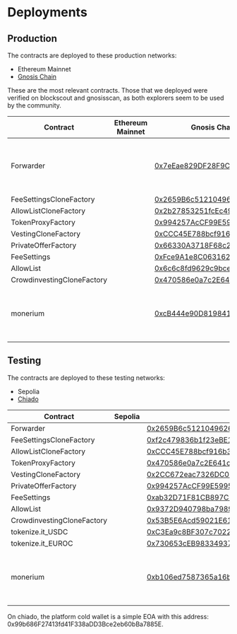 # Deployments

## Production

The contracts are deployed to these production networks:

- Ethereum Mainnet
- [Gnosis Chain](https://www.gnosis.io/)

These are the most relevant contracts. Those that we deployed were verified on blockscout and gnosisscan, as both explorers seem to be used by the community.

| Contract                   | Ethereum Mainnet | Gnosis Chain (fomerly xDai chain)                                                                                              |                                          | Comment |
| -------------------------- | ---------------- | ------------------------------------------------------------------------------------------------------------------------------ | ---------------------------------------- | ------- |
| Forwarder                  |                  | [0x7eEae829DF28F9Ce522274D5771A6Be91d00E5ED](https://gnosis.blockscout.com/address/0x7eEae829DF28F9Ce522274D5771A6Be91d00E5ED) | These were deployed by the GSN team      |
| FeeSettingsCloneFactory    |                  | [0x2659B6c5121049626363dBc1d22f267e79a0BFDE](https://gnosisscan.io/address/0x2659b6c5121049626363dbc1d22f267e79a0bfde)         |                                          |
| AllowListCloneFactory      |                  | [0x2b27853251fcEc49617f7a3E2C9809108CCC36d6](https://gnosisscan.io/address/0x2b27853251fcec49617f7a3e2c9809108ccc36d6)         |                                          |
| TokenProxyFactory          |                  | [0x994257AcCF99E5995F011AB2A3025063e5367629](https://gnosisscan.io/address/0x994257accf99e5995f011ab2a3025063e5367629)         |                                          |
| VestingCloneFactory        |                  | [0xCCC45E788bcf916b3b7cA79c2e1A1fC694aD03F7](https://gnosisscan.io/address/0xccc45e788bcf916b3b7ca79c2e1a1fc694ad03f7)         |                                          |
| PrivateOfferFactory        |                  | [0x66330A3718F68c293046d39498EDC6a043CF7190](https://gnosisscan.io/address/0x66330a3718f68c293046d39498edc6a043cf7190)         |                                          |
| FeeSettings                |                  | [0xFce9A1e8C063162f4F54f84ab8B2744D3Efc15A2](https://gnosisscan.io/address/0xFce9A1e8C063162f4F54f84ab8B2744D3Efc15A2)         |                                          |
| AllowList                  |                  | [0x6c6c8fd9629c9bcec625004012dd0aabd89960c8](https://gnosisscan.io/address/0x6c6c8fd9629c9bcec625004012dd0aabd89960c8)         |
| CrowdinvestingCloneFactory |                  | [0x470586e0a7c2E641c39930B96E58E4300Be32cF3](https://gnosisscan.io/address/0x470586e0a7c2e641c39930b96e58e4300be32cf3)         |                                          |         |
| monerium                   |                  | [0xcB444e90D8198415266c6a2724b7900fb12FC56E](https://gnosis.blockscout.com/token/0xcB444e90D8198415266c6a2724b7900fb12FC56E)   | these were deployed by the monerium team |

## Testing

The contracts are deployed to these testing networks:

- Sepolia
- [Chiado](https://docs.gnosischain.com/concepts/networks/chiado)

| Contract                   | Sepolia | Chiado                                                                                                                                |                                          | Comment |
| -------------------------- | ------- | ------------------------------------------------------------------------------------------------------------------------------------- | ---------------------------------------- | ------- |
| Forwarder                  |         | [0x2659B6c5121049626363dBc1d22f267e79a0BFDE](https://gnosis-chiado.blockscout.com/address/0x2659B6c5121049626363dBc1d22f267e79a0BFDE) |                                          |
| FeeSettingsCloneFactory    |         | [0xf2c479836b1f23eBE127CFB3B6dabf535d60B6DD](https://blockscout.chiadochain.net/address/0xf2c479836b1f23ebe127cfb3b6dabf535d60b6dd)   |                                          |
| AllowListCloneFactory      |         | [0xCCC45E788bcf916b3b7cA79c2e1A1fC694aD03F7](https://blockscout.chiadochain.net/address/0xccc45e788bcf916b3b7ca79c2e1a1fc694ad03f7)   |                                          |
| TokenProxyFactory          |         | [0x470586e0a7c2E641c39930B96E58E4300Be32cF3](https://blockscout.chiadochain.net/address/0x470586e0a7c2e641c39930b96e58e4300be32cf3)   |                                          |
| VestingCloneFactory        |         | [0x2CC672eac7326DC0c3E19d1B313548346Eb10FD8](https://blockscout.chiadochain.net/address/0x2cc672eac7326dc0c3e19d1b313548346eb10fd8)   |                                          |
| PrivateOfferFactory        |         | [0x994257AcCF99E5995F011AB2A3025063e5367629](https://blockscout.chiadochain.net/address/0x994257accf99e5995f011ab2a3025063e5367629)   |                                          |
| FeeSettings                |         | [0xab32D71F81CB897C17C9474059466bF7e117384c](https://blockscout.chiadochain.net/address/0xab32D71F81CB897C17C9474059466bF7e117384c)   |                                          |
| AllowList                  |         | [0x9372D940798ba7989bd11545B1f7b67Da456bFB2](https://blockscout.chiadochain.net/address/0x9372D940798ba7989bd11545B1f7b67Da456bFB2)   |
| CrowdinvestingCloneFactory |         | [0x53B5E6Acd59021E61495AbD30796b09A25c880eD](https://blockscout.chiadochain.net/address/0x53b5e6acd59021e61495abd30796b09a25c880ed)   |                                          |
| tokenize.it_USDC           |         | [0xC3Ea9c8BF307c7022670C88dF0357E28DA975267](https://blockscout.chiadochain.net/address/0xc3ea9c8bf307c7022670c88df0357e28da975267)   |                                          |
| tokenize.it_EUROC          |         | [0x730653cEB98334937431e27be111369a90B9aCc7](https://blockscout.chiadochain.net/address/0x730653ceb98334937431e27be111369a90b9acc7)   |                                          |
| monerium                   |         | [0xb106ed7587365a16b6691a3D4B2A734f4E8268a2](https://gnosis-chiado.blockscout.com/address/0xb106ed7587365a16b6691a3D4B2A734f4E8268a2) | these were deployed by the monerium team |

On chiado, the platform cold wallet is a simple EOA with this address: 0x99b686F27413fd41F338aDD3Bce2eb60bBa7885E.
